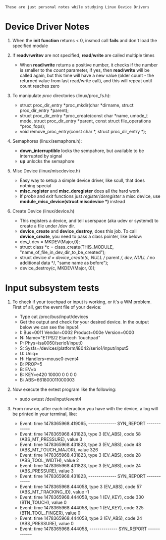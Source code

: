 `These are just personal notes while studying Linux Device Drivers`

Device Driver Notes
===================

1. When the **init function** returns < 0, insmod call **fails** and don't load the specified module
2. If **readv**/**writev** are not specified, **read**/**write** are called multiple times
   - When **read**/**write** returns a positive number, it checks if the number is smaller to the *count* parameter, if yes, then **read**/**write** will be called again, but this time will have a new value (older count - the returned value from last read/write call), and this will repeat until count reaches zero
3. To manipulate *proc* directories (linux/proc_fs.h):
   - struct proc_dir_entry *proc_mkdir(char *dirname, struct proc_dir_entry *parent);
   - struct proc_dir_entry *proc_create(const char *name, umode_t mode, struct proc_dir_entry *parent,
                                          const struct file_operations *proc_fops);
   - void remove_proc_entry(const char *, struct proc_dir_entry *);
   
4. Semaphores (linux/semaphore.h):
   - **down_interruptible** locks the sempahore, but available to be interrupted by signal
   - **up** unlocks the semaphore

5. Misc Device (linux/miscdevice.h)
   - Easy way to setup a simple device driver, like scull, that does nothing special
   - **misc_register** and **misc_deregister** does all the hard work.
   - If *probe* and *exit* functions just *register*/*deregister* a misc device, use **module_misc_device(struct miscdevice \*)**
   instead

6. Create Device (linux/device.h)
   - This registers a device, and tell userspace (aka udev or systemd) to create a file under /dev dir.
   - **device_create** and **device_destroy**, does this job. To call **device_create**, you need to pass a class pointer, like below:
   -	dev_t dev = MKDEV(Major,0);
   -	struct class *c = class_create(THIS_MODULE, "name_of_file_in_dev_dir_to_be_created");
   -	struct device *d = device_create(c, NULL /* parent */, dev, NULL /* no additional data */, "same name as before");
   -	device_destroy(c, MKDEV(Major, 0));

Input subsystem tests
=====================

1. To check if your touchpad or input is working, or it's a WM problem. First of all, get the event file of your device:
   - Type cat /proc/bus/input/devices
   - Get the output and check for your desired device. In the output below we can see the input4
   - I: Bus=0011 Vendor=0002 Product=000e Version=0000
   - N: Name="ETPS/2 Elantech Touchpad"
   - P: Phys=isa0060/serio1/input0
   - S: Sysfs=/devices/platform/i8042/serio1/input/input5
   - U: Uniq=
   - H: Handlers=mouse0 event4
   - B: PROP=5
   - B: EV=b
   - B: KEY=e420 10000 0 0 0 0
   - B: ABS=661800011000003

2. Now execute the evtest program like the following:
   - sudo evtest /dev/input/event4

3. From now on, after each interaction you have with the device, a log will be printed in your terminal, like:
   - Event: time 1478365968.419065, -------------- SYN_REPORT ------------
   - Event: time 1478365968.431823, type 3 (EV_ABS), code 58 (ABS_MT_PRESSURE), value 3
   - Event: time 1478365968.431823, type 3 (EV_ABS), code 48 (ABS_MT_TOUCH_MAJOR), value 326
   - Event: time 1478365968.431823, type 3 (EV_ABS), code 28 (ABS_TOOL_WIDTH), value 2
   - Event: time 1478365968.431823, type 3 (EV_ABS), code 24 (ABS_PRESSURE), value 3
   - Event: time 1478365968.431823, -------------- SYN_REPORT ------------
   - Event: time 1478365968.444058, type 3 (EV_ABS), code 57 (ABS_MT_TRACKING_ID), value -1
   - Event: time 1478365968.444058, type 1 (EV_KEY), code 330 (BTN_TOUCH), value 0
   - Event: time 1478365968.444058, type 1 (EV_KEY), code 325 (BTN_TOOL_FINGER), value 0
   - Event: time 1478365968.444058, type 3 (EV_ABS), code 24 (ABS_PRESSURE), value 0
   - Event: time 1478365968.444058, -------------- SYN_REPORT ------------
